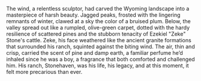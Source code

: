 The wind, a relentless sculptor, had carved the Wyoming landscape into a masterpiece of harsh beauty.  Jagged peaks, frosted with the lingering remnants of winter, clawed at a sky the color of a bruised plum.  Below, the valley spread out like a rumpled, olive-green carpet, dotted with the hardy resilience of scattered pines and the stubborn tenacity of Ezekiel "Zeke" Stone's cattle.  Zeke, his face weathered like the ancient granite formations that surrounded his ranch, squinted against the biting wind.  The air, thin and crisp, carried the scent of pine and damp earth, a familiar perfume he’d inhaled since he was a boy, a fragrance that both comforted and challenged him.  His ranch, Stonehaven, was his life, his legacy, and at this moment, it felt more precarious than ever.
